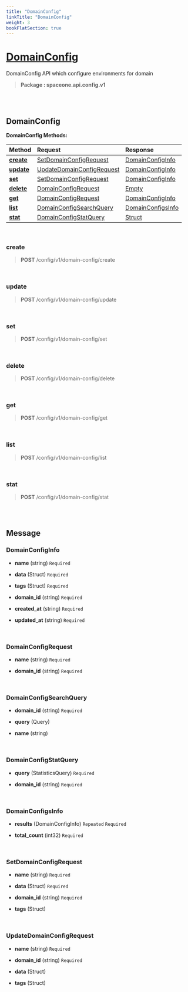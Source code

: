```yaml
---
title: "DomainConfig"
linkTitle: "DomainConfig"
weight: 3
bookFlatSection: true
---
```

# [DomainConfig](#DomainConfig)
DomainConfig API which configure environments for domain


>  **Package : spaceone.api.config.v1**

<br>
<br>

## DomainConfig





**DomainConfig Methods:**


| Method | Request | Response |
| :----- | :-------- | :-------- |
| [**create**](./DomainConfig#create) | [SetDomainConfigRequest](DomainConfig#setdomainconfigrequest) | [DomainConfigInfo](DomainConfig#domainconfiginfo) |
| [**update**](./DomainConfig#update) | [UpdateDomainConfigRequest](DomainConfig#updatedomainconfigrequest) | [DomainConfigInfo](DomainConfig#domainconfiginfo) |
| [**set**](./DomainConfig#set) | [SetDomainConfigRequest](DomainConfig#setdomainconfigrequest) | [DomainConfigInfo](DomainConfig#domainconfiginfo) |
| [**delete**](./DomainConfig#delete) | [DomainConfigRequest](DomainConfig#domainconfigrequest) | [Empty](DomainConfig#empty) |
| [**get**](./DomainConfig#get) | [DomainConfigRequest](DomainConfig#domainconfigrequest) | [DomainConfigInfo](DomainConfig#domainconfiginfo) |
| [**list**](./DomainConfig#list) | [DomainConfigSearchQuery](DomainConfig#domainconfigsearchquery) | [DomainConfigsInfo](DomainConfig#domainconfigsinfo) |
| [**stat**](./DomainConfig#stat) | [DomainConfigStatQuery](DomainConfig#domainconfigstatquery) | [Struct](DomainConfig#struct) |



    
<br>

### create





> **POST** /config/v1/domain-config/create
>






    
<br>

### update





> **POST** /config/v1/domain-config/update
>






    
<br>

### set





> **POST** /config/v1/domain-config/set
>






    
<br>

### delete





> **POST** /config/v1/domain-config/delete
>






    
<br>

### get





> **POST** /config/v1/domain-config/get
>






    
<br>

### list





> **POST** /config/v1/domain-config/list
>






    
<br>

### stat





> **POST** /config/v1/domain-config/stat
>






    


<br>
<br>

## Message



### DomainConfigInfo
* **name** (string)   `Required` 

    
* **data** (Struct)   `Required` 

    
* **tags** (Struct)   `Required` 

    
* **domain_id** (string)   `Required` 

    
* **created_at** (string)   `Required` 

    
* **updated_at** (string)   `Required` 

    <br>

### DomainConfigRequest
* **name** (string)   `Required` 

    
* **domain_id** (string)   `Required` 

    <br>

### DomainConfigSearchQuery
* **domain_id** (string)   `Required` 

    
* **query** (Query)  

    
* **name** (string)  

    <br>

### DomainConfigStatQuery
* **query** (StatisticsQuery)   `Required` 

    
* **domain_id** (string)   `Required` 

    <br>

### DomainConfigsInfo
* **results** (DomainConfigInfo)  `Repeated`    `Required` 

    
* **total_count** (int32)   `Required` 

    <br>

### SetDomainConfigRequest
* **name** (string)   `Required` 

    
* **data** (Struct)   `Required` 

    
* **domain_id** (string)   `Required` 

    
* **tags** (Struct)  

    <br>

### UpdateDomainConfigRequest
* **name** (string)   `Required` 

    
* **domain_id** (string)   `Required` 

    
* **data** (Struct)  

    
* **tags** (Struct)  

    <br>
